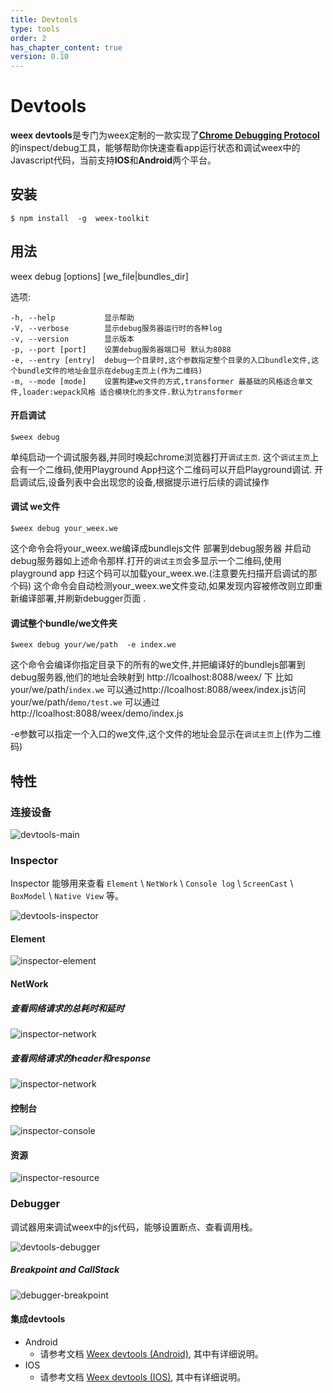 ```yaml
---
title: Devtools
type: tools
order: 2
has_chapter_content: true
version: 0.10
---
```


# Devtools

**weex devtools**是专门为weex定制的一款实现了[**Chrome Debugging Protocol**](https://developer.chrome.com/devtools/docs/debugger-protocol)的inspect/debug工具，能够帮助你快速查看app运行状态和调试weex中的Javascript代码，当前支持**IOS**和**Android**两个平台。
## 安装

```
$ npm install  -g  weex-toolkit
```
## 用法

 weex debug [options] [we_file|bundles_dir]

  选项:

```
-h, --help           显示帮助
-V, --verbose        显示debug服务器运行时的各种log
-v, --version        显示版本
-p, --port [port]    设置debug服务器端口号 默认为8088
-e, --entry [entry]  debug一个目录时,这个参数指定整个目录的入口bundle文件,这个bundle文件的地址会显示在debug主页上(作为二维码)
-m, --mode [mode]    设置构建we文件的方式,transformer 最基础的风格适合单文件,loader:wepack风格 适合模块化的多文件.默认为transformer
```
#### 开启调试

```
$weex debug
```

单纯启动一个调试服务器,并同时唤起chrome浏览器打开`调试主页`.
这个`调试主页`上会有一个二维码,使用Playground App扫这个二维码可以开启Playground调试.
开启调试后,设备列表中会出现您的设备,根据提示进行后续的调试操作
#### 调试 we文件

```
$weex debug your_weex.we
```

这个命令会将your_weex.we编译成bundlejs文件 部署到debug服务器
并启动debug服务器如上述命令那样.打开的`调试主页`会多显示一个二维码,使用playground app
扫这个码可以加载your_weex.we.(注意要先扫描开启调试的那个码)
这个命令会自动检测your_weex.we文件变动,如果发现内容被修改则立即重新编译部署,并刷新debugger页面
.
#### 调试整个bundle/we文件夹

```
$weex debug your/we/path  -e index.we
```

这个命令会编译你指定目录下的所有的we文件,并把编译好的bundlejs部署到debug服务器,他们的地址会映射到 http://lcoalhost:8088/weex/ 下
比如 your/we/path/`index.we` 可以通过http://lcoalhost:8088/weex/index.js访问  
your/we/path/`demo/test.we` 可以通过http://lcoalhost:8088/weex/demo/index.js  

-e参数可以指定一个入口的we文件,这个文件的地址会显示在`调试主页`上(作为二维码)
## 特性
### 连接设备

![devtools-main](https://img.alicdn.com/tps/TB13fwSKFXXXXXDaXXXXXXXXXXX-887-828.png)
### Inspector

 Inspector 能够用来查看 `Element` \ `NetWork` \ `Console log` \ `ScreenCast` \ `BoxModel` \ `Native View` 等。

![devtools-inspector](https://img.alicdn.com/tps/TB1O.nwKFXXXXX8XpXXXXXXXXXX-1436-811.png)
#### Element

![inspector-element](https://img.alicdn.com/tps/TB1.02bKFXXXXXwaXXXXXXXXXXX-2880-1800.png)
#### NetWork
##### 查看网络请求的总耗时和延时

![inspector-network](https://img.alicdn.com/tps/TB1NjO_KFXXXXcaaXXXXXXXXXXX-2880-1800.png)
##### 查看网络请求的header和response

![inspector-network](https://img.alicdn.com/tps/TB1ck6lKFXXXXbZXFXXXXXXXXXX-2880-1800.png)
#### 控制台

![inspector-console](https://img.alicdn.com/tps/TB1a7HqKFXXXXXMXFXXXXXXXXXX-2880-1800.png)
#### 资源

![inspector-resource](https://img.alicdn.com/tps/TB1oY6cKFXXXXXQaXXXXXXXXXXX-2880-1800.png)
### Debugger

 调试器用来调试weex中的js代码，能够设置断点、查看调用栈。 

![devtools-debugger](https://img.alicdn.com/tps/TB1aPTEKFXXXXXaXXXXXXXXXXXX-1436-813.png)
##### Breakpoint and CallStack

![debugger-breakpoint](https://img.alicdn.com/tps/TB1_trbKFXXXXc0XVXXXXXXXXXX-2880-1800.png)
#### 集成devtools
- Android
  - 请参考文档 [Weex devtools (Android)](../advanced/integrate-devtools-to-android.html), 其中有详细说明。
- IOS
  - 请参考文档 [Weex devtools (IOS)](../advanced/integrate-devtools-to-ios.html), 其中有详细说明。
